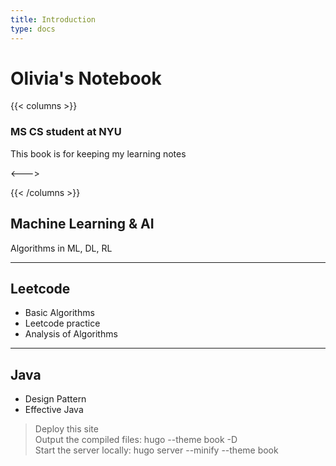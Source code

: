 ```yaml
---
title: Introduction
type: docs
---
```


# Olivia's Notebook

{{< columns >}}
### MS CS student at NYU
This book is for keeping my learning notes

<--->

{{< /columns >}}


## Machine Learning & AI

Algorithms in ML, DL, RL 

---

## Leetcode

- Basic Algorithms  
- Leetcode practice  
- Analysis of Algorithms

---


## Java
- Design Pattern  
- Effective Java


> Deploy this site  
> Output the compiled files: hugo --theme book -D  
> Start the server locally: hugo server --minify --theme book


